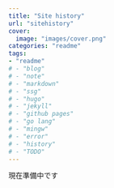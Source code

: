 ```yaml
---
title: "Site history"
url: "sitehistory"
cover:
  image: "images/cover.png"
categories: "readme"
tags:
- "readme"
# - "blog"
# - "note"
# - "markdown"
# - "ssg"
# - "hugo"
# - "jekyll"
# - "github pages"
# - "go lang"
# - "mingw"
# - "error"
# - "history"
# - "TODO"
---
```


現在準備中です
